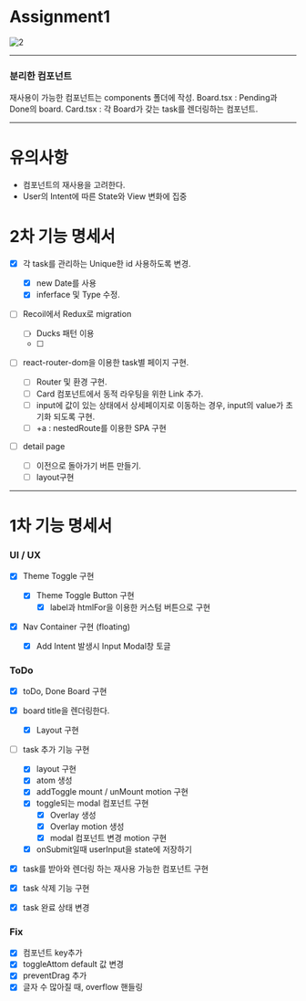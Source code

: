 # Assignment1

![2](https://user-images.githubusercontent.com/73521518/216703565-8a265f14-f85c-463b-ab19-b5b602dc93c3.PNG)

---

### 분리한 컴포넌트

재사용이 가능한 컴포넌트는 components 폴더에 작성.
Board.tsx : Pending과 Done의 board.
Card.tsx : 각 Board가 갖는 task를 렌더링하는 컴포넌트.

---

# 유의사항

- 컴포넌트의 재사용을 고려한다.
- User의 Intent에 따른 State와 View 변화에 집중

# 2차 기능 명세서

- [x] 각 task를 관리하는 Unique한 id 사용하도록 변경.

  - [x] new Date를 사용
  - [x] inferface 및 Type 수정.

- [ ] Recoil에서 Redux로 migration

  - [ ] Ducks 패턴 이용
  - [ ]

- [ ] react-router-dom을 이용한 task별 페이지 구현.

  - [ ] Router 및 환경 구현.
  - [ ] Card 컴포넌트에서 동적 라우팅을 위한 Link 추가.
  - [ ] input에 값이 있는 상태에서 상세페이지로 이동하는 경우, input의 value가 초기화 되도록 구현.
  - [ ] +a : nestedRoute를 이용한 SPA 구현

- [ ] detail page
  - [ ] 이전으로 돌아가기 버튼 만들기.
  - [ ] layout구현

---

# 1차 기능 명세서

### UI / UX

- [x] Theme Toggle 구현

  - [x] Theme Toggle Button 구현
    - [x] label과 htmlFor을 이용한 커스텀 버튼으로 구현

- [x] Nav Container 구현 (floating)
  - [x] Add Intent 발생시 Input Modal창 토글

### ToDo

- [x] toDo, Done Board 구현
- [x] board title을 렌더링한다.

  - [x] Layout 구현

- [ ] task 추가 기능 구현

  - [x] layout 구현
  - [x] atom 생성
  - [x] addToggle mount / unMount motion 구현
  - [x] toggle되는 modal 컴포넌트 구현
    - [x] Overlay 생성
    - [x] Overlay motion 생성
    - [x] modal 컴포넌트 변경 motion 구현
  - [x] onSubmit일때 userInput을 state에 저장하기

- [x] task를 받아와 렌더링 하는 재사용 가능한 컴포넌트 구현
- [x] task 삭제 기능 구현
- [x] task 완료 상태 변경

### Fix

- [x] 컴포넌트 key추가
- [x] toggleAttom default 값 변경
- [x] preventDrag 추가
- [x] 글자 수 많아질 때, overflow 핸들링
